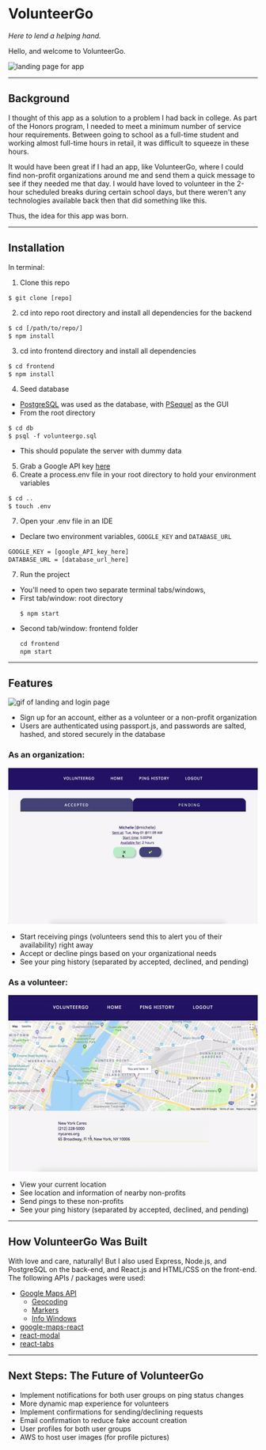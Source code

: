 # VolunteerGo
*Here to lend a helping hand.*

Hello, and welcome to VolunteerGo.

![landing page for app](https://imgur.com/jTPAnHz.png "VolunteerGo Landing Page")

--- 

## Background

I thought of this app as a solution to a problem I had back in college. As part of the Honors program, I needed to meet a minimum number of service hour requirements. Between going to school as a full-time student and working almost full-time hours in retail, it was difficult to squeeze in these hours.

It would have been great if I had an app, like VolunteerGo, where I could find non-profit organizations around me and send them a quick message to see if they needed me that day. I would have loved to volunteer in the 2-hour scheduled breaks during certain school days, but there weren't any technologies available back then that did something like this.

Thus, the idea for this app was born.

---

## Installation

In terminal:

1. Clone this repo 
```
$ git clone [repo]
```
2. cd into repo root directory and install all dependencies for the backend
```
$ cd [/path/to/repo/]
$ npm install
```
3. cd into frontend directory and install all dependencies
```
$ cd frontend
$ npm install
```
4. Seed database
  - [PostgreSQL](https://www.postgresql.org/) was used as the database, with [PSequel](http://www.psequel.com/) as the GUI
  - From the root directory
  ```
  $ cd db
  $ psql -f volunteergo.sql
  ```
  - This should populate the server with dummy data
5. Grab a Google API key [here](https://developers.google.com/maps/documentation/javascript/get-api-key)
6. Create a process.env file in your root directory to hold your environment variables
```
$ cd ..
$ touch .env
```
7. Open your .env file in an IDE
  - Declare two environment variables, `GOOGLE_KEY` and `DATABASE_URL`
  ```
  GOOGLE_KEY = [google_API_key_here]
  DATABASE_URL = [database_url_here]
  ```

7. Run the project
  - You'll need to open two separate terminal tabs/windows, 
  - First tab/window: root directory
    ```
    $ npm start
    ```
  - Second tab/window: frontend folder
    ```
    cd frontend
    npm start
    ```

---

## Features

  <img src="./frontend/public/preview/landing.gif" alt="gif of landing and login page" />
  
  * Sign up for an account, either as a volunteer or a non-profit organization
  * Users are authenticated using passport.js, and passwords are salted, hashed, and stored securely in the database

### __As an organization__:

  <img src="./frontend/public/preview/org.gif" alt="gif of organization feed" />
  
  - Start receiving pings (volunteers send this to alert you of their availability) right away
  - Accept or decline pings based on your organizational needs
  - See your ping history (separated by accepted, declined, and pending)
  
### __As a volunteer__:

  <img src="./frontend/public/preview/ping.gif" alt="gif of volunteer user sending a ping request" />
  
  - View your current location
  - See location and information of nearby non-profits
  - Send pings to these non-profits
  - See your ping history (separated by accepted, declined, and pending)

---

## How VolunteerGo Was Built

With love and care, naturally! But I also used Express, Node.js, and PostgreSQL on the back-end, and React.js and HTML/CSS on the front-end. The following APIs / packages were used:

* [Google Maps API](https://developers.google.com/maps/documentation/javascript/tutorial)
  * [Geocoding](https://developers.google.com/maps/documentation/javascript/geocoding)
  * [Markers](https://developers.google.com/maps/documentation/javascript/markers)
  * [Info Windows](https://developers.google.com/maps/documentation/javascript/infowindows)
* [google-maps-react](https://www.npmjs.com/package/google-maps-react)
* [react-modal](https://www.npmjs.com/package/react-modal)
* [react-tabs](https://www.npmjs.com/package/react-tabs)

---

## __Next Steps__: The Future of VolunteerGo

- Implement notifications for both user groups on ping status changes
- More dynamic map experience for volunteers
- Implement confirmations for sending/declining requests
- Email confirmation to reduce fake account creation
- User profiles for both user groups
- AWS to host user images (for profile pictures)
